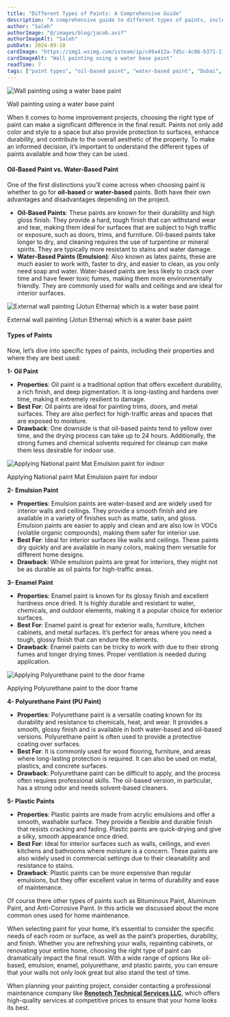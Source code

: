 ```yaml
---
title: "Different Types of Paints: A Comprehensive Guide"
description: "A comprehensive guide to different types of paints, including oil-based and water-based options, their properties, and best uses for home improvement."
author: "Saleh"
authorImage: "@/images/blog/jacob.avif"
authorImageAlt: "Saleh"
pubDate: 2024-09-18
cardImage: "https://img1.wsimg.com/isteam/ip/c49a412a-7d5c-4c86-b371-17b58bdd84ac/DSC_0024.jpg/:/rs=w:1280"
cardImageAlt: "Wall painting using a water base paint"
readTime: 7
tags: ["paint types", "oil-based paint", "water-based paint", "Dubai", "home improvement"]
---
```


![Wall painting using a water base paint](https://img1.wsimg.com/isteam/ip/c49a412a-7d5c-4c86-b371-17b58bdd84ac/DSC_0024.jpg/:/rs=w:1280 "Wall painting using a water base paint")

Wall painting using a water base paint

When it comes to home improvement projects, choosing the right type of paint can make a significant difference in the final result. Paints not only add color and style to a space but also provide protection to surfaces, enhance durability, and contribute to the overall aesthetic of the property. To make an informed decision, it’s important to understand the different types of paints available and how they can be used.

#### Oil-Based Paint vs. Water-Based Paint

One of the first distinctions you’ll come across when choosing paint is whether to go for  **oil-based**  or  **water-based**  paints. Both have their own advantages and disadvantages depending on the project.

-   **Oil-Based Paints**: These paints are known for their durability and high gloss finish. They provide a hard, tough finish that can withstand wear and tear, making them ideal for surfaces that are subject to high traffic or exposure, such as doors, trims, and furniture. Oil-based paints take longer to dry, and cleaning requires the use of turpentine or mineral spirits. They are typically more resistant to stains and water damage.
-   **Water-Based Paints (Emulsion)**: Also known as latex paints, these are much easier to work with, faster to dry, and easier to clean, as you only need soap and water. Water-based paints are less likely to crack over time and have fewer toxic fumes, making them more environmentally friendly. They are commonly used for walls and ceilings and are ideal for interior surfaces.

![External wall painting (Jotun Etherna) which is a water base paint](https://img1.wsimg.com/isteam/ip/c49a412a-7d5c-4c86-b371-17b58bdd84ac/20230907_103702.jpg/:/cr=t:0%25,l:0%25,w:100%25,h:100%25/rs=w:1280 "External wall painting (Jotun Etherna) which is a water base paint")

External wall painting (Jotun Etherna) which is a water base paint

#### Types of Paints

Now, let’s dive into specific types of paints, including their properties and where they are best used:

**1- Oil Paint**

-   **Properties**: Oil paint is a traditional option that offers excellent durability, a rich finish, and deep pigmentation. It is long-lasting and hardens over time, making it extremely resilient to damage.
-   **Best For**: Oil paints are ideal for painting trims, doors, and metal surfaces. They are also perfect for high-traffic areas and spaces that are exposed to moisture.
-   **Drawback**: One downside is that oil-based paints tend to yellow over time, and the drying process can take up to 24 hours. Additionally, the strong fumes and chemical solvents required for cleanup can make them less desirable for indoor use.

  

![Applying National paint Mat Emulsion paint for indoor](https://img1.wsimg.com/isteam/ip/c49a412a-7d5c-4c86-b371-17b58bdd84ac/DSC_0036.jpg/:/rs=w:1280 "Applying National paint Mat Emulsion paint for indoor")

Applying National paint Mat Emulsion paint for indoor

**2- Emulsion Paint**

-   **Properties**: Emulsion paints are water-based and are widely used for interior walls and ceilings. They provide a smooth finish and are available in a variety of finishes such as matte, satin, and gloss. Emulsion paints are easier to apply and clean and are also low in VOCs (volatile organic compounds), making them safer for interior use.
-   **Best For**: Ideal for interior surfaces like walls and ceilings. These paints dry quickly and are available in many colors, making them versatile for different home designs.
-   **Drawback**: While emulsion paints are great for interiors, they might not be as durable as oil paints for high-traffic areas.

**3- Enamel Paint**

-   **Properties**: Enamel paint is known for its glossy finish and excellent hardness once dried. It is highly durable and resistant to water, chemicals, and outdoor elements, making it a popular choice for exterior surfaces.
-   **Best For**: Enamel paint is great for exterior walls, furniture, kitchen cabinets, and metal surfaces. It’s perfect for areas where you need a tough, glossy finish that can endure the elements.
-   **Drawback**: Enamel paints can be tricky to work with due to their strong fumes and longer drying times. Proper ventilation is needed during application.

  

![Applying Polyurethane paint to the door frame](https://img1.wsimg.com/isteam/ip/c49a412a-7d5c-4c86-b371-17b58bdd84ac/IMG-20240908-WA0033.jpg/:/rs=w:1280 "Applying Polyurethane paint to the door frame")

Applying Polyurethane paint to the door frame

**4- Polyurethane Paint (PU Paint)**

-   **Properties**: Polyurethane paint is a versatile coating known for its durability and resistance to chemicals, heat, and wear. It provides a smooth, glossy finish and is available in both water-based and oil-based versions. Polyurethane paint is often used to provide a protective coating over surfaces.
-   **Best For**: It is commonly used for wood flooring, furniture, and areas where long-lasting protection is required. It can also be used on metal, plastics, and concrete surfaces.
-   **Drawback**: Polyurethane paint can be difficult to apply, and the process often requires professional skills. The oil-based version, in particular, has a strong odor and needs solvent-based cleaners.

**5- Plastic Paints**

-   **Properties**: Plastic paints are made from acrylic emulsions and offer a smooth, washable surface. They provide a flexible and durable finish that resists cracking and fading. Plastic paints are quick-drying and give a silky, smooth appearance once dried.
-   **Best For**: Ideal for interior surfaces such as walls, ceilings, and even kitchens and bathrooms where moisture is a concern. These paints are also widely used in commercial settings due to their cleanability and resistance to stains.
-   **Drawback**: Plastic paints can be more expensive than regular emulsions, but they offer excellent value in terms of durability and ease of maintenance.

Of course there other types of paints such as Bituminous Paint, Aluminum Paint, and Anti-Corrosive Paint. In this article we discussed about the more common ones used for home maintenance.

When selecting paint for your home, it’s essential to consider the specific needs of each room or surface, as well as the paint’s properties, durability, and finish. Whether you are refreshing your walls, repainting cabinets, or renovating your entire home, choosing the right type of paint can dramatically impact the final result. With a wide range of options like oil-based, emulsion, enamel, polyurethane, and plastic paints, you can ensure that your walls not only look great but also stand the test of time.

When planning your painting project, consider contacting a professional maintenance company like  [**Renotech Technical Services LLC**](https://renovtekdubai.com/contact-us), which offers high-quality services at competitive prices to ensure that your home looks its best.